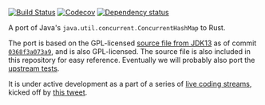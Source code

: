 <!--
[![Crates.io](https://img.shields.io/crates/v/flurry.svg)](https://crates.io/crates/flurry)
[![Documentation](https://docs.rs/flurry/badge.svg)](https://docs.rs/flurry/)
-->
[![Build Status](https://dev.azure.com/jonhoo/jonhoo/_apis/build/status/flurry?branchName=master)](https://dev.azure.com/jonhoo/jonhoo/_build/latest?definitionId=15&branchName=master)
[![Codecov](https://codecov.io/github/jonhoo/flurry/coverage.svg?branch=master)](https://codecov.io/gh/jonhoo/flurry)
[![Dependency status](https://deps.rs/repo/github/jonhoo/flurry/status.svg)](https://deps.rs/repo/github/jonhoo/flurry)

A port of Java's `java.util.concurrent.ConcurrentHashMap` to Rust.

The port is based on the GPL-licensed [source file from JDK13] as of
commit [`0368f3a073a9`], and is also GPL-licensed. The source file is
also included in this repository for easy reference. Eventually we will
probably also port the [upstream tests].

It is under active development as a part of a series of [live coding
streams], kicked off by [this tweet].

  [source file from JDK13]: https://hg.openjdk.java.net/jdk/jdk13/file/tip/src/java.base/share/classes/java/util/concurrent/ConcurrentHashMap.java
  [`0368f3a073a9`]: https://hg.openjdk.java.net/jdk/jdk13/file/0368f3a073a9/src/java.base/share/classes/java/util/concurrent/ConcurrentHashMap.java
  [live coding streams]: https://www.youtube.com/playlist?list=PLqbS7AVVErFj824-6QgnK_Za1187rNfnl
  [this tweet]: https://twitter.com/jonhoo/status/1194969578855714816
  [upstream tests]: https://hg.openjdk.java.net/jdk/jdk13/file/tip/test/jdk/java/util/concurrent/ConcurrentHashMap
